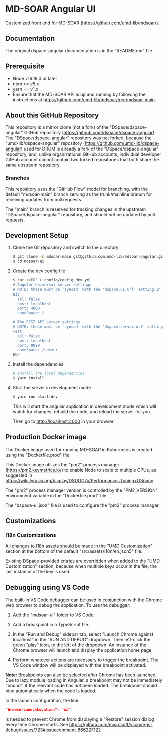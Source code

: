 # MD-SOAR Angular UI

Customized front end for MD-SOAR (<https://github.com/umd-lib/mdsoar/>).

## Documentation

The original dspace-angular documentation is in the "README.md" file.

## Prerequisite

- Node v16.18.0 or later
- npm >= v5.x
- yarn == v1.x
- Ensure that the MD-SOAR API is up and running by following the instructions at
  <https://github.com/umd-lib/mdsoar/tree/mdsoar-main>

## About this GitHub Repository

This repository is a mirror clone (not a fork) of the "DSpace/dspace-angular"
GitHub repository (<https://github.com/dspace/dspace-angular>). The
"DSpace/dspace-angular" repository was not forked, because the
"umd-lib/dspace-angular" repository (<https://github.com/umd-lib/dspace-angular>)
used for DRUM is already a fork of the "DSpace/dspace-angular" repository, and,
unlike organizational GitHub accounts, individual developer GitHub account
cannot contain two forked repositories that both share the same upstream
repository.

### Branches

This repository uses the "GitHub Flow" model for branching, with the default
"mdsoar-main" branch serving as the trunk/mainline branch for receiving
updates from pull requests.

The "main" branch is reserved for tracking changes in the upstream
"DSpace/dspace-angular" repository, and should *not* be updated by pull
requests.

## Development Setup

1) Clone the Git repository and switch to the directory:

    ```bash
    $ git clone -b mdsoar-main git@github.com:umd-lib/mdsoar-angular.git mdsoar-ui
    $ cd mdsoar-ui
    ```

2) Create the dev config file

    ```bash
    $ cat <<EOF > config/config.dev.yml
    # Angular Universal server settings
    # NOTE: these must be 'synced' with the 'dspace.ui.url' setting in your backend's local.cfg.
    ui:
      ssl: false
      host: localhost
      port: 4000
      nameSpace: /

    # The REST API server settings
    # NOTE: these must be 'synced' with the 'dspace.server.url' setting in your backend's local.cfg.
    rest:
      ssl: false
      host: localhost
      port: 8080
      nameSpace: /server
    EOF
    ```

3) Install the dependencies

    ```bash
    # install the local dependencies
    $ yarn install
    ```

4) Start the server in development mode

    ```bash
    $ yarn run start:dev
    ```

    This will start the angular application in development mode which will
    watch for changes, rebuild the code, and reload the server for you.

    Then go to <http://localhost:4000> in your browser

## Production Docker image

The Docker image used for running MD-SOAR in Kubernetes is created using the
"Dockerfile.prod" file.

This Docker image utilizes the "pm2" process manager
(<https://pm2.keymetrics.io/>) to enable Node to scale to multiple CPUs, as
suggested in
<https://wiki.lyrasis.org/display/DSDOC7x/Performance+Tuning+DSpace>.

The "pm2" process manager version is controlled by the "PM2_VERSION" environment
variable in the "Dockerfile.prod" file.

The "dspace-ui.json" file is used to configure the "pm2" process manager.

## Customizations

### I18n Customizations

All changes to I18n assets should be made in the "UMD Customization" section
at the bottom of the default "src/assets/i18n/en.json5" file.

Existing DSpace-provided entries are overridden when added to the
"UMD Customization" section, because when multiple keys occur in the file,
the last instance of the key is used.

## Debugging using VS Code

The built-in VS Code debugger can be used in conjunction with the Chrome web
browser to debug the application. To use the debugger:

1) Add the "mdsoar-ui" folder to VS Code.

2) Add a breakpoint in a TypeScript file.

3) In the "Run and Debug" sidebar tab, select "Launch Chrome against localhost"
   in the "RUN AND DEBUG" dropdown. Then left-click the green "play" icon, to
   the left of the dropdown. An instance of the Chrome browser will launch and
   display the application home page.

4) Perform whatever actions are necessary to trigger the breakpoint. The
   VS Code window will be displayed with the breakpoint activated.

**Note:** Breakpoints can also be selected after Chrome has been launched.
Due to lazy module loading in Angular, a breakpoint may not be immediately
"bound", if the relevant code has not been loaded. The breakpoint should
bind automatically when the code is loaded.

In the launch configuration, the line:

```json
"browserLaunchLocation": "ui"
```

is needed to prevent Chrome from displaying a "Restore" session dialog every
time Chrome starts. See <https://github.com/microsoft/vscode-js-debug/issues/723#issuecomment-866227122>
